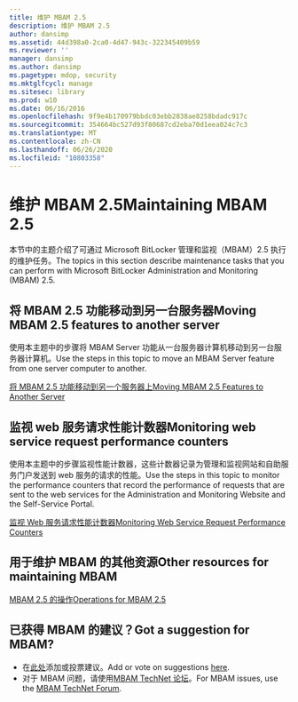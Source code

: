 ```yaml
---
title: 维护 MBAM 2.5
description: 维护 MBAM 2.5
author: dansimp
ms.assetid: 44d398a0-2ca0-4d47-943c-322345409b59
ms.reviewer: ''
manager: dansimp
ms.author: dansimp
ms.pagetype: mdop, security
ms.mktglfcycl: manage
ms.sitesec: library
ms.prod: w10
ms.date: 06/16/2016
ms.openlocfilehash: 9f9e4b170979bbdc03ebb2838ae8258bdadc917c
ms.sourcegitcommit: 354664bc527d93f80687cd2eba70d1eea024c7c3
ms.translationtype: MT
ms.contentlocale: zh-CN
ms.lasthandoff: 06/26/2020
ms.locfileid: "10803358"
---
```

# <span data-ttu-id="40432-103">维护 MBAM 2.5</span><span class="sxs-lookup"><span data-stu-id="40432-103">Maintaining MBAM 2.5</span></span>


<span data-ttu-id="40432-104">本节中的主题介绍了可通过 Microsoft BitLocker 管理和监视（MBAM）2.5 执行的维护任务。</span><span class="sxs-lookup"><span data-stu-id="40432-104">The topics in this section describe maintenance tasks that you can perform with Microsoft BitLocker Administration and Monitoring (MBAM) 2.5.</span></span>

## <span data-ttu-id="40432-105">将 MBAM 2.5 功能移动到另一台服务器</span><span class="sxs-lookup"><span data-stu-id="40432-105">Moving MBAM 2.5 features to another server</span></span>


<span data-ttu-id="40432-106">使用本主题中的步骤将 MBAM Server 功能从一台服务器计算机移动到另一台服务器计算机。</span><span class="sxs-lookup"><span data-stu-id="40432-106">Use the steps in this topic to move an MBAM Server feature from one server computer to another.</span></span>

[<span data-ttu-id="40432-107">将 MBAM 2.5 功能移动到另一个服务器上</span><span class="sxs-lookup"><span data-stu-id="40432-107">Moving MBAM 2.5 Features to Another Server</span></span>](moving-mbam-25-features-to-another-server.md)

## <span data-ttu-id="40432-108">监视 web 服务请求性能计数器</span><span class="sxs-lookup"><span data-stu-id="40432-108">Monitoring web service request performance counters</span></span>


<span data-ttu-id="40432-109">使用本主题中的步骤监视性能计数器，这些计数器记录为管理和监视网站和自助服务门户发送到 web 服务的请求的性能。</span><span class="sxs-lookup"><span data-stu-id="40432-109">Use the steps in this topic to monitor the performance counters that record the performance of requests that are sent to the web services for the Administration and Monitoring Website and the Self-Service Portal.</span></span>

[<span data-ttu-id="40432-110">监视 Web 服务请求性能计数器</span><span class="sxs-lookup"><span data-stu-id="40432-110">Monitoring Web Service Request Performance Counters</span></span>](monitoring-web-service-request-performance-counters.md)

## <span data-ttu-id="40432-111">用于维护 MBAM 的其他资源</span><span class="sxs-lookup"><span data-stu-id="40432-111">Other resources for maintaining MBAM</span></span>


[<span data-ttu-id="40432-112">MBAM 2.5 的操作</span><span class="sxs-lookup"><span data-stu-id="40432-112">Operations for MBAM 2.5</span></span>](operations-for-mbam-25.md)

## <span data-ttu-id="40432-113">已获得 MBAM 的建议？</span><span class="sxs-lookup"><span data-stu-id="40432-113">Got a suggestion for MBAM?</span></span>
- <span data-ttu-id="40432-114">在[此处](http://mbam.uservoice.com/forums/268571-microsoft-bitlocker-administration-and-monitoring)添加或投票建议。</span><span class="sxs-lookup"><span data-stu-id="40432-114">Add or vote on suggestions [here](http://mbam.uservoice.com/forums/268571-microsoft-bitlocker-administration-and-monitoring).</span></span> 
- <span data-ttu-id="40432-115">对于 MBAM 问题，请使用[MBAM TechNet 论坛](https://social.technet.microsoft.com/Forums/home?forum=mdopmbam)。</span><span class="sxs-lookup"><span data-stu-id="40432-115">For MBAM issues, use the [MBAM TechNet Forum](https://social.technet.microsoft.com/Forums/home?forum=mdopmbam).</span></span>

 

 





